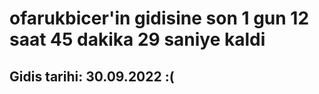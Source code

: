 # ofarukbicer'in gidisine son 1 gun 12 saat 45 dakika 29 saniye kaldi

## Gidis tarihi: 30.09.2022 :(